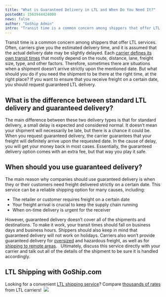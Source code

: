 ```yaml
---
title: "What is Guaranteed Delivery in LTL and When Do You Need It?"
postedAt: 1563944424000
news: false
author: "GoShip Admin"
intro: "Transit time is a common concern among shippers that offer LTL services. Often, carriers give you the estimated delivery time, and it is assumed that the actual delivery date may be slightly delayed. Each carrier defines its own transit times that mostly depend on the route, distance, lane, freight size, type, and other factors. Therefore, sometimes there are situations when a shipment doesn’t arrive strictly upon the mentioned date. But what should you do if you need the shipment to be there at the right t"
---
```

Transit time is a common concern among shippers that offer LTL services. Often, carriers give you the estimated delivery time, and it is assumed that the actual delivery date may be slightly delayed. Each [carrier defines its own transit times](https://www.plslogistics.com/blog/5-tips-to-choose-the-perfect-ltl-freight-carrier/) that mostly depend on the route, distance, lane, freight size, type, and other factors. Therefore, sometimes there are situations when a shipment doesn’t arrive strictly upon the mentioned date. But what should you do if you need the shipment to be there at the right time, at the right place? If you want to ensure that you receive freight on a certain date, you should request guaranteed LTL delivery. 

What is the difference between standard LTL delivery and guaranteed delivery?
-----------------------------------------------------------------------------

The main difference between these two delivery types is that for standard delivery, a small delay is expected and considered normal. It doesn’t mean your shipment will necessarily be late, but there is a chance it could be. When you request guaranteed delivery, the carrier guarantees that your freight will definitely arrive upon the requested date. In the cause of delay, you will get your money back in most cases. Essentially, the guaranteed delivery option comes with an extra fee, but that way you play it safe. 

When should you use guaranteed delivery? 
-----------------------------------------

The main reason why companies should use guaranteed delivery is when they or their customers need freight delivered strictly on a certain date. This service can be a reliable shipping option for many causes, including:

*   The retailer or customer requires freight on a certain date
*   Your freight arrival is crucial to keep the supply chain running 
*   When on-time delivery is urgent for the receiver 

However, guaranteed delivery doesn’t cover all of the shipments and destinations. To make it work, your transit times should fall on business days and business hours. Shippers should also keep in mind that guaranteed delivery will not work on holidays. Carriers also won’t provide guaranteed delivery for [oversized](https://www.goship.com/blog/buying-oversized-items-online/) and hazardous freight, as well as for [shipping to remote areas](https://www.goship.com/blog/limited-access-shipping-location/).   Ultimately, discuss this service directly with your carrier and talk out all of the details of the shipment to be sure it is handled accordingly. 

LTL Shipping with GoShip.com
----------------------------

Looking for a convenient [LTL shipping service](https://www.goship.com/shipping-services/ltl-freight-shipping/)? Compare [thousands of rates](https://www.goship.com/) from LTL carriers!  [![](https://www.goship.com/wp-content/uploads/2021/02/1ace89b4-fe28-40ff-a2a7-4cddc60fc9ec.png)](https://www.goship.com/)
